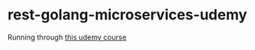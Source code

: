 # rest-golang-microservices-udemy

Running through [this udemy course](https://www.udemy.com/course/rest-based-microservices-api-development-in-go-lang)
